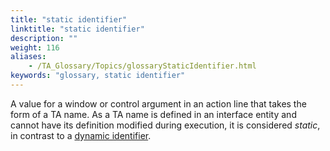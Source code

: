 ```yaml
--- 
title: "static identifier"
linktitle: "static identifier"
description: ""
weight: 116
aliases: 
    - /TA_Glossary/Topics/glossaryStaticIdentifier.html
keywords: "glossary, static identifier"
---
```


A value for a window or control argument in an action line that takes the form of a TA name. As a TA name is defined in an interface entity and cannot have its definition modified during execution, it is considered *static*, in contrast to a [dynamic identifier](/user-guide/support/glossary-of-terms/dynamic-identifier).


